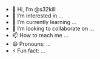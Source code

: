 - 👋 Hi, I’m @s32kill
- 👀 I’m interested in ...
- 🌱 I’m currently learning ...
- 💞️ I’m looking to collaborate on ...
- 📫 How to reach me ...
- 😄 Pronouns: ...
- ⚡ Fun fact: ...

<!---
s32kill/s32kill is a ✨ special ✨ repository because its `README.md` (this file) appears on your GitHub profile.
You can click the Preview link to take a look at your changes.
--->
